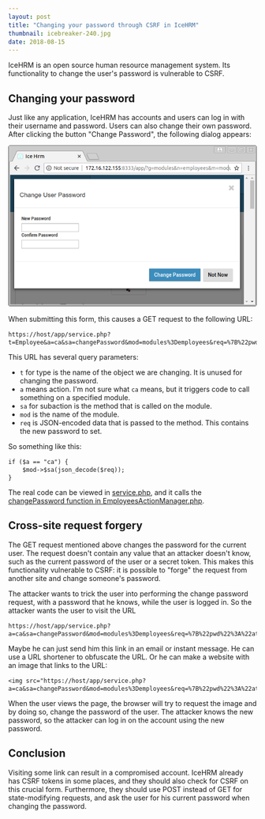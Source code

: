 ```yaml
---
layout: post
title: "Changing your password through CSRF in IceHRM"
thumbnail: icebreaker-240.jpg
date: 2018-08-15
---
```


IceHRM is an open source human resource management system. Its functionality to change the user's password is vulnerable to CSRF.

<!-- photo source: http://archive.defense.gov/homepagephotos/leadphotoimage.aspx?id=102878 -->

## Changing your password

Just like any application, IceHRM has accounts and users can log in with their username and password. Users can also change their own password. After clicking the button "Change Password", the following dialog appears:

<img src="/images/icehrm-change-password.png" alt="IceHRM dialog that asks twice for the new password">

When submitting this form, this causes a GET request to the following URL:

    https://host/app/service.php?t=Employee&a=ca&sa=changePassword&mod=modules%3Demployees&req=%7B%22pwd%22%3A%22newpassword%22%7D

This URL has several query parameters:

* `t` for type is the name of the object we are changing. It is unused for changing the password.
* `a` means action. I'm not sure what `ca` means, but it triggers code to call something on a specified module.
* `sa` for subaction is the method that is called on the module.
* `mod` is the name of the module.
* `req` is JSON-encoded data that is passed to the method. This contains the new password to set.

So something like this:

    if ($a == "ca") {
        $mod->$sa(json_decode($req));
    }

The real code can be viewed in [service.php](https://github.com/gamonoid/icehrm/blob/master/core/service.php#L106-L163), and it calls the [changePassword function in EmployeesActionManager.php](https://github.com/gamonoid/icehrm/blob/master/core/src/Employees/User/Api/EmployeesActionManager.php#L131-L150).

## Cross-site request forgery

The GET request mentioned above changes the password for the current user. The request doesn't contain any value that an attacker doesn't know, such as the current password of the user or a secret token. This makes this functionality vulnerable to CSRF: it is possible to "forge" the request from another site and change someone's password.

The attacker wants to trick the user into performing the change password request, with a password that he knows, while the user is logged in. So the attacker wants the user to visit the URL

    https://host/app/service.php?a=ca&sa=changePassword&mod=modules%3Demployees&req=%7B%22pwd%22%3A%22attacker%22%7D

Maybe he can just send him this link in an email or instant message. He can use a URL shortener to obfuscate the URL. Or he can make a website with an image that links to the URL:

    <img src="https://host/app/service.php?a=ca&sa=changePassword&mod=modules%3Demployees&req=%7B%22pwd%22%3A%22attacker%22%7D">

When the user views the page, the browser will try to request the image and by doing so, change the password of the user. The attacker knows the new password, so the attacker can log in on the account using the new password.

## Conclusion

Visiting some link can result in a compromised account. IceHRM already has CSRF tokens in some places, and they should also check for CSRF on this crucial form. Furthermore, they should use POST instead of GET for state-modifying requests, and ask the user for his current password when changing the password.
